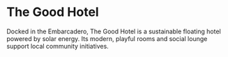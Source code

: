 # The Good Hotel

Docked in the Embarcadero, The Good Hotel is a sustainable floating hotel powered by solar energy. Its modern, playful rooms and social lounge support local community initiatives.
